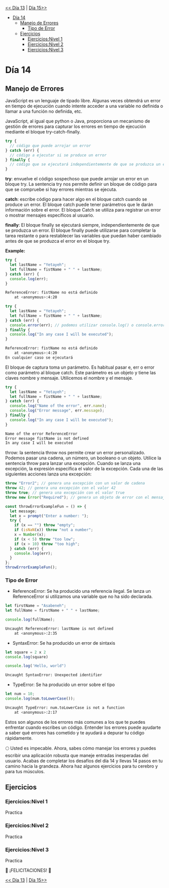 
[<< Día 13](../dia_13_Metodos_del_Objeto_Console/dia_13_metodos_del_objeto_console.md) | [Día 15>>](../dia_15_Clases/dia_15_clases.md)

- [Día 14](#día-14)
  - [Manejo de Errores](#manejo-de-errores)
    - [Tipo de Error](#tipo-de-error)
  - [Ejercicios](#ejercicios)
    - [Ejercicios:Nivel 1](#ejerciciosnivel-1)
    - [Ejercicios:Nivel 2](#ejerciciosnivel-2)
    - [Ejercicios:Nivel 3](#ejerciciosnivel-3)

# Día 14

## Manejo de Errores

JavaScript es un lenguaje de tipado libre. Algunas veces obtendrá un error en tiempo de ejecución cuando intente acceder a una variable no definida o llamar a una función no definida, etc.

JavaScript, al igual que python o Java, proporciona un mecanismo de gestión de errores para capturar los errores en tiempo de ejecución mediante el bloque try-catch-finally.

```js
try {
  // código que puede arrojar un error
} catch (err) {
  // código a ejecutar si se produce un error
} finally {
  // código que se ejecutará independientemente de que se produzca un error o no
}
```

**try**: envuelve el código sospechoso que puede arrojar un error en un bloque try. La sentencia try nos permite definir un bloque de código para que se compruebe si hay errores mientras se ejecuta.

**catch**: escribe código para hacer algo en el bloque catch cuando se produce un error. El bloque catch puede tener parámetros que le darán información sobre el error. El bloque Catch se utiliza para registrar un error o mostrar mensajes específicos al usuario.

**finally**: El bloque finally se ejecutará siempre, independientemente de que se produzca un error. El bloque finally puede utilizarse para completar la tarea restante o para restablecer las variables que puedan haber cambiado antes de que se produzca el error en el bloque try.

**Example:**

```js
try {
  let lastName = "Yetayeh";
  let fullName = fistName + " " + lastName;
} catch (err) {
  console.log(err);
}
```

```sh
ReferenceError: fistName no está definido
    at <anonymous>:4:20
```

```js
try {
  let lastName = "Yetayeh";
  let fullName = fistName + " " + lastName;
} catch (err) {
  console.error(err); // podemos utilizar console.log() o console.error()
} finally {
  console.log("In any case I will be executed");
}
```

```sh
ReferenceError: fistName no está definido
    at <anonymous>:4:20
En cualquier caso se ejecutará
```

El bloque de captura toma un parámetro. Es habitual pasar e, err o error como parámetro al bloque catch. Este parámetro es un objeto y tiene las claves nombre y mensaje. Utilicemos el nombre y el mensaje.

```js
try {
  let lastName = "Yetayeh";
  let fullName = fistName + " " + lastName;
} catch (err) {
  console.log("Name of the error", err.name);
  console.log("Error message", err.message);
} finally {
  console.log("In any case I will be executed");
}
```

```sh
Name of the error ReferenceError
Error message fistName is not defined
In any case I will be executed
```

throw: la sentencia throw nos permite crear un error personalizado. Podemos pasar una cadena, un número, un booleano o un objeto. Utilice la sentencia throw para lanzar una excepción. Cuando se lanza una excepción, la expresión especifica el valor de la excepción. Cada una de las siguientes acciones lanza una excepción:

```js
throw "Error2"; // genera una excepción con un valor de cadena
throw 42; // genera una excepción con el valor 42
throw true; // genera una excepción con el valor true
throw new Error("Required"); // genera un objeto de error con el mensaje de Requerido
```

```js
const throwErrorExampleFun = () => {
  let message;
  let x = prompt("Enter a number: ");
  try {
    if (x == "") throw "empty";
    if (isNaN(x)) throw "not a number";
    x = Number(x);
    if (x < 5) throw "too low";
    if (x > 10) throw "too high";
  } catch (err) {
    console.log(err);
  }
};
throwErrorExampleFun();
```

### Tipo de Error

- ReferenceError: Se ha producido una referencia ilegal. Se lanza un ReferenceError si utilizamos una variable que no ha sido declarada.

```js
let firstName = "Asabeneh";
let fullName = firstName + " " + lastName;

console.log(fullName);
```

```sh
Uncaught ReferenceError: lastName is not defined
    at <anonymous>:2:35
```

- SyntaxError: Se ha producido un error de sintaxis

```js
let square = 2 x 2
console.log(square)

console.log('Hello, world")
```

```sh
Uncaught SyntaxError: Unexpected identifier
```

- TypeError: Se ha producido un error sobre el tipo

```js
let num = 10;
console.log(num.toLowerCase());
```

```sh
Uncaught TypeError: num.toLowerCase is not a function
    at <anonymous>:2:17
```

Estos son algunos de los errores más comunes a los que te puedes enfrentar cuando escribes un código. Entender los errores puede ayudarte a saber qué errores has cometido y te ayudará a depurar tu código rápidamente.

🌕 Usted es impecable. Ahora, sabes cómo manejar los errores y puedes escribir una aplicación robusta que maneje entradas inesperadas del usuario. Acabas de completar los desafíos del día 14 y llevas 14 pasos en tu camino hacia la grandeza. Ahora haz algunos ejercicios para tu cerebro y para tus músculos.

## Ejercicios

### Ejercicios:Nivel 1

Practica

### Ejercicios:Nivel 2

Practica

### Ejercicios:Nivel 3

Practica

🎉 ¡FELICITACIONES! 🎉

[<< Día 13](../dia_13_Metodos_del_Objeto_Console/dia_13_metodos_del_objeto_console.md) | [Día 15>>](../dia_15_Clases/dia_15_clases.md)
